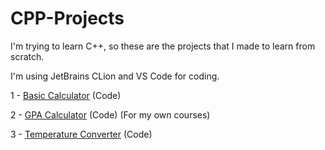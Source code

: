 # CPP-Projects
I'm trying to learn C++, so these are the projects that I made to learn from scratch.

I'm using JetBrains CLion and VS Code for coding.

1 - [Basic Calculator](https://github.com/SaintFrost/CPP-Projects/blob/main/BasicCalculator/main.cpp) (Code)

2 - [GPA Calculator](https://github.com/SaintFrost/CPP-Projects/blob/main/GPACalculator/main.cpp) (Code) (For my own courses)

3 - [Temperature Converter](https://github.com/SaintFrost/CPP-Projects/blob/main/TemperatureConverter/main.cpp) (Code)
